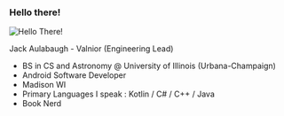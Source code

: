 ### Hello there! 

![Hello There!](https://media.giphy.com/media/Nx0rz3jtxtEre/giphy.gif)

Jack Aulabaugh - Valnior (Engineering Lead) 
- BS in CS and Astronomy @ University of Illinois (Urbana-Champaign)
- Android Software Developer
- Madison WI
- Primary Languages I speak : Kotlin / C# / C++ / Java 
- Book Nerd
<!--
**Jackal1420/Jackal1420** is a ✨ _special_ ✨ repository because its `README.md` (this file) appears on your GitHub profile.

Here are some ideas to get you started:

- 🔭 I’m currently working on ...
- 🌱 I’m currently learning ...
- 👯 I’m looking to collaborate on ...
- 🤔 I’m looking for help with ...
- 💬 Ask me about ...
- 📫 How to reach me: ...
- 😄 Pronouns: ...
- ⚡ Fun fact: ...
-->
